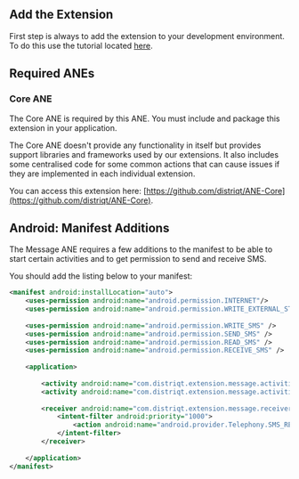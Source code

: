 
## Add the Extension

First step is always to add the extension to your development environment. 
To do this use the tutorial located [here](https://airnativeextensions.com/knowledgebase/tutorial/1).



## Required ANEs

### Core ANE

The Core ANE is required by this ANE. You must include and package this extension in your application.

The Core ANE doesn't provide any functionality in itself but provides support libraries and frameworks used by our extensions.
It also includes some centralised code for some common actions that can cause issues if they are implemented in each individual extension.

You can access this extension here: [https://github.com/distriqt/ANE-Core](https://github.com/distriqt/ANE-Core).




## Android: Manifest Additions

The Message ANE requires a few additions to the manifest to be able to start certain 
activities and to get permission to send and receive SMS. 

You should add the listing below to your manifest:

```xml
<manifest android:installLocation="auto">
	<uses-permission android:name="android.permission.INTERNET"/>
	<uses-permission android:name="android.permission.WRITE_EXTERNAL_STORAGE"/>
	
	<uses-permission android:name="android.permission.WRITE_SMS" />
	<uses-permission android:name="android.permission.SEND_SMS" /> 
	<uses-permission android:name="android.permission.READ_SMS" /> 
	<uses-permission android:name="android.permission.RECEIVE_SMS" />
	
	<application>
	
		<activity android:name="com.distriqt.extension.message.activities.SendMailActivity" android:theme="@android:style/Theme.Translucent.NoTitleBar"></activity>
		<activity android:name="com.distriqt.extension.message.activities.ShareActivity" android:theme="@android:style/Theme.Translucent.NoTitleBar"></activity>
		
		<receiver android:name="com.distriqt.extension.message.receivers.MessageSMSReceiver" android:exported="true" > 
			<intent-filter android:priority="1000"> 
				<action android:name="android.provider.Telephony.SMS_RECEIVED" />
			</intent-filter> 
		</receiver>
		
	</application>
</manifest>
```
